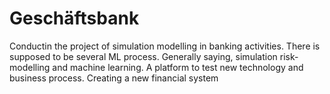 # Geschäftsbank 
Conductin the project of simulation modelling in banking activities. There is supposed to be several ML process.
Generally saying, simulation risk-modelling and machine learning.
A platform to test new technology and business process.
Creating a new financial system
